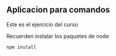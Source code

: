 ## Aplicacion para comandos

Este es el ejercicio del curso

Recuerden instalar los paquetes de node

```
npm install
```

